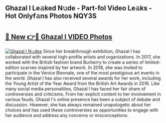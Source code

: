 ## Ghazal I Le𝚊ked N𝚞de - Part-foI Video Le𝚊ks - Hot Onlyf𝚊ns Photos NQY3S

# <h2><a href="http://ab78689.deff.icu/?id=Ghazal+I">🔗 New 👉🔴 Ghazal I VIDEO Photos</a></h2>

[![Ghazal I N𝚞des](https://i.imgur.com/rIISA9y.gif)](http://ab78689.deff.icu/?id=Ghazal+I)
Since her breakthrough exhibition, Ghazal I has collaborated with several high-profile artists and organizations. In 2017, she worked with the British fashion brand Burberry to create a series of limited-edition scarves inspired by her artwork. In 2018, she was invited to participate in the Venice Biennale, one of the most prestigious art events in the world. Ghazal I has also received several awards for her work, including the Young Artist of the Year Award from the British Art Awards in 2016. Like many social media personalities, Ghazal I has faced her fair share of controversies and criticisms. From her explicit content to her involvement in various feuds, Ghazal I's online presence has been a subject of debate and discussion. However, she has always remained unapologetic about her choices and has used these controversies as opportunities to engage with her audience and address any concerns or misconceptions.
